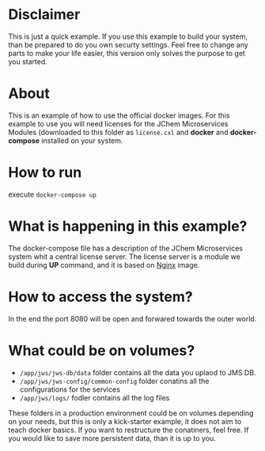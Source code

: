 # Disclaimer

This is just a quick example. If you use this example to build your system,
than be prepared to do you own securty settings. Feel free to change any parts
to make your life easier, this version only solves the purpose to get you started.

# About

This is an example of how to use the official docker images.
For this example to use you will need licenses for the JChem Microservices
Modules (downloaded to this folder as `license.cxl` and __docker__ and 
__docker-compose__ installed on your system.

# How to run

execute `docker-compose up`

# What is happening in this example?

The docker-compose file has a description of the JChem Microservices system
whit a central license server. The license server is a module we build during 
__UP__ command, and it is based on [Nginx](https://hub.docker.com/_/nginx) image.

# How to access the system?

In the end the port 8080 will be open and forwared towards the outer world. 

# What could be on volumes?

* `/app/jws/jws-db/data` folder contains all the data you uplaod to JMS DB.
* `/app/jws/jws-config/common-config` folder conatins all the configurations for the services
* `/app/jws/logs/` fodler contains all the log files

These folders in a production environment could be on volumes depending on your 
needs, but this is only a kick-starter example, it does not aim to teach docker 
basics. If you want to restructure the conatiners, feel free. If you would like 
to save more persistent data, than it is up to you.
